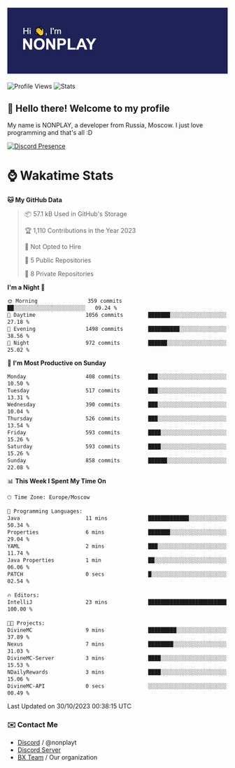 ![Discord Presence](./header.png)
<br></br>
![Profile Views](https://komarev.com/ghpvc/?username=NONPLAYT&color=blue&style=for-the-badge)
![Stats](https://img.shields.io/badge/0%25-OPTIMIZED-orange?style=for-the-badge)


## :wave: Hello there! Welcome to my profile

My name is NONPLAY, a developer from Russia, Moscow. I just love programming and that's all :D

[![Discord Presence](https://lanyard.cnrad.dev/api/597087584090587177?showDisplayName=true)](https://discord.com/users/597087584090587177) 

# ⌚ Wakatime Stats

<!--START_SECTION:waka-->
**🐱 My GitHub Data** 

> 📦 57.1 kB Used in GitHub's Storage 
 > 
> 🏆 1,110 Contributions in the Year 2023
 > 
> 🚫 Not Opted to Hire
 > 
> 📜 5 Public Repositories 
 > 
> 🔑 8 Private Repositories 
 > 
**I'm a Night 🦉** 

```text
🌞 Morning                359 commits         ██░░░░░░░░░░░░░░░░░░░░░░░   09.24 % 
🌆 Daytime                1056 commits        ███████░░░░░░░░░░░░░░░░░░   27.18 % 
🌃 Evening                1498 commits        ██████████░░░░░░░░░░░░░░░   38.56 % 
🌙 Night                  972 commits         ██████░░░░░░░░░░░░░░░░░░░   25.02 % 
```
📅 **I'm Most Productive on Sunday** 

```text
Monday                   408 commits         ███░░░░░░░░░░░░░░░░░░░░░░   10.50 % 
Tuesday                  517 commits         ███░░░░░░░░░░░░░░░░░░░░░░   13.31 % 
Wednesday                390 commits         ███░░░░░░░░░░░░░░░░░░░░░░   10.04 % 
Thursday                 526 commits         ███░░░░░░░░░░░░░░░░░░░░░░   13.54 % 
Friday                   593 commits         ████░░░░░░░░░░░░░░░░░░░░░   15.26 % 
Saturday                 593 commits         ████░░░░░░░░░░░░░░░░░░░░░   15.26 % 
Sunday                   858 commits         ██████░░░░░░░░░░░░░░░░░░░   22.08 % 
```


📊 **This Week I Spent My Time On** 

```text
🕑︎ Time Zone: Europe/Moscow

💬 Programming Languages: 
Java                     11 mins             █████████████░░░░░░░░░░░░   50.34 % 
Properties               6 mins              ███████░░░░░░░░░░░░░░░░░░   29.04 % 
YAML                     2 mins              ███░░░░░░░░░░░░░░░░░░░░░░   11.74 % 
Java Properties          1 min               ██░░░░░░░░░░░░░░░░░░░░░░░   06.06 % 
PATCH                    0 secs              █░░░░░░░░░░░░░░░░░░░░░░░░   02.54 % 

🔥 Editors: 
IntelliJ                 23 mins             █████████████████████████   100.00 % 

🐱‍💻 Projects: 
DivineMC                 9 mins              █████████░░░░░░░░░░░░░░░░   37.89 % 
Nexus                    7 mins              ████████░░░░░░░░░░░░░░░░░   31.03 % 
DivineMC-Server          3 mins              ████░░░░░░░░░░░░░░░░░░░░░   15.53 % 
NDailyRewards            3 mins              ████░░░░░░░░░░░░░░░░░░░░░   15.06 % 
DivineMC-API             0 secs              ░░░░░░░░░░░░░░░░░░░░░░░░░   00.49 % 
```


 Last Updated on 30/10/2023 00:38:15 UTC
<!--END_SECTION:waka-->

### ✉️ Contact Me

- [Discord](https://discord.com/users/597087584090587177) / @nonplayt
- [Discord Server](https://discord.gg/p7cxhw7E2M)
- [BX Team](https://github.com/BX-Team) / Our organization
